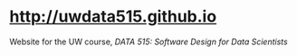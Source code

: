 # <http://uwdata515.github.io>
 
Website for the UW course, *DATA 515: Software Design for Data Scientists*
